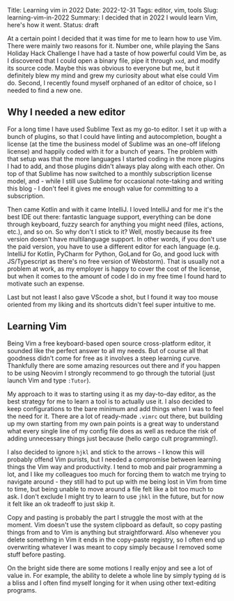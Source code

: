 Title: Learning vim in 2022
Date: 2022-12-31
Tags: editor, vim, tools
Slug: learning-vim-in-2022
Summary: I decided that in 2022 I would learn Vim, here's how it went.
Status: draft

At a certain point I decided that it was time for me to learn how to use Vim. There were mainly two reasons for it. Number one, while playing the Sans Holiday Hack Challenge I have had a taste of how powerful could Vim be, as I discovered that I could open a binary file, pipe it through `xxd`, and modify its source code. Maybe this was obvious to everyone but me, but it definitely blew my mind and grew my curiosity about what else could Vim do. Second, I recently found myself orphaned of an editor of choice, so I needed to find a new one.

## Why I needed a new editor

For a long time I have used Sublime Text as my go-to editor. I set it up with a bunch of plugins, so that I could have linting and autocompletion, bought a license (at the time the business model of Sublime was an one-off lifelong license) and happily coded with it for a bunch of years. The problem with that setup was that the more languages I started coding in the more plugins I had to add, and those plugins didn't always play along with each other. On top of that Sublime has now switched to a monthly subscription license model, and - while I still use Sublime for occasional note-taking and writing this blog - I don't feel it gives me enough value for committing to a subscription.

Then came Kotlin and with it came IntelliJ. I loved IntelliJ and for me it's the best IDE out there: fantastic language support, everything can be done through keyboard, fuzzy search for anything you might need (files, actions, etc.), and so on. So why don't I stick to it? Well, mostly because its free version doesn't have multilanguage support. In other words, if you don't use the paid version, you have to use a different editor for each language (e.g. IntelliJ for Kotlin, PyCharm for Python, GoLand for Go, and good luck with JS/Typescript as there's no free version of Webstorm). That is usually not a problem at work, as my employer is happy to cover the cost of the license, but when it comes to the amount of code I do in my free time I found hard to motivate such an expense.

Last but not least I also gave VScode a shot, but I found it way too mouse oriented from my liking and its shortcuts didn't feel super intuitive to me.

## Learning Vim

Being Vim a free keyboard-based open source cross-platform editor, it sounded like the perfect answer to all my needs. But of course all that goodness didn't come for free as it involves a steep learning curve. Thankfully there are some amazing resources out there and if you happen to be using Neovim I strongly recommend to go through the tutorial (just launch Vim and type `:Tutor`).

My approach to it was to starting using it as my day-to-day editor, as the best strategy for me to learn a tool is to actually use it. I also decided to keep configurations to the bare minimum and add things when I was to feel the need for it. There are a lot of ready-made `.vimrc` out there, but building up my own starting from my own pain points is a great way to understand what every single line of my config file does as well as reduce the risk of adding unnecessary things just because (hello cargo cult programming!).

I also decided to ignore `hjkl` and stick to the arrows - I know this will probably offend Vim purists, but I needed a compromise between learning things the Vim way and productivity. I tend to mob and pair programming a lot, and I like my colleagues too much for forcing them to watch me trying to navigate around - they still had to put up with me being lost in Vim from time to time, but being unable to move around a file felt like a bit too much to ask. I don't exclude I might try to learn to use `jhkl` in the future, but for now it felt like an ok tradeoff to just skip it.

Copy and pasting is probably the part I struggle the most with at the moment. Vim doesn't use the system clipboard as default, so copy pasting things from and to Vim is anything but straightforward. Also whenever you delete something in Vim it ends in the copy-paste registry, so I often end up overwriting whatever I was meant to copy simply because I removed some stuff before pasting.

On the bright side there are some motions I really enjoy and see a lot of value in. For example, the ability to delete a whole line by simply typing `dd` is a bliss and I often find myself longing for it when using other text-editing programs.
